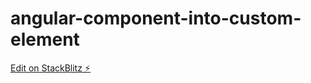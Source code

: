# angular-component-into-custom-element

[Edit on StackBlitz ⚡️](https://stackblitz.com/edit/angular-component-into-custom-element)